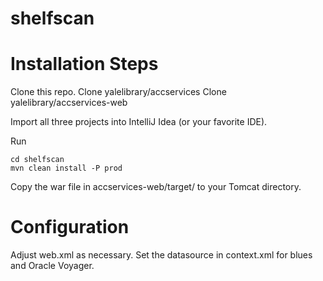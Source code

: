 shelfscan
=========

# Installation Steps

Clone this repo.
Clone yalelibrary/accservices
Clone yalelibrary/accservices-web

Import all three projects into IntelliJ Idea (or your favorite IDE).

Run 

```
cd shelfscan
mvn clean install -P prod
```

Copy the war file in accservices-web/target/ to your Tomcat directory. 

# Configuration

Adjust web.xml as necessary. Set the datasource in context.xml for blues and Oracle Voyager.
